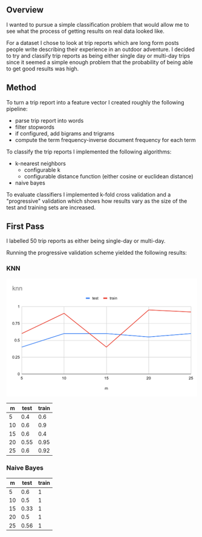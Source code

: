 ## Overview

I wanted to pursue a simple classification problem that would allow me to see
what the process of getting results on real data looked like.

For a dataset I chose to look at trip reports which are long form posts people
write describing their experience in an outdoor adventure. I decided to try and
classify trip reports as being either single day or multi-day trips since it
seemed a simple enough problem that the probability of being able to get good
results was high.

## Method

To turn a trip report into a feature vector I created roughly the following
pipeline:

- parse trip report into words
- filter stopwords
- if configured, add bigrams and trigrams
- compute the term frequency-inverse document frequency for each term

To classify the trip reports I implemented the following algorithms:

- k-nearest neighbors
    - configurable k
    - configurable distance function (either cosine or euclidean distance)
- naive bayes

To evaluate classifiers I implemented k-fold cross validation and a
"progressive" validation which shows how results vary as the size of the test
and training sets are increased.


## First Pass

I labelled 50 trip reports as either being single-day or multi-day.

Running the progressive validation scheme yielded the following results:

### KNN

![first pass knn](pass1_knn.svg)

| m  | test  | train |
|----|-------|-------|
| 5  | 0.4   | 0.6   |
| 10 | 0.6   | 0.9   |
| 15 | 0.6   | 0.4   |
| 20 | 0.55  | 0.95  |
| 25 | 0.6   | 0.92  |

### Naive Bayes

| m  | test | train |
|----|------|-------|
| 5  | 0.6  | 1     |
| 10 | 0.5  | 1     |
| 15 | 0.33 | 1     |
| 20 | 0.5  | 1     |
| 25 | 0.56 | 1     |
